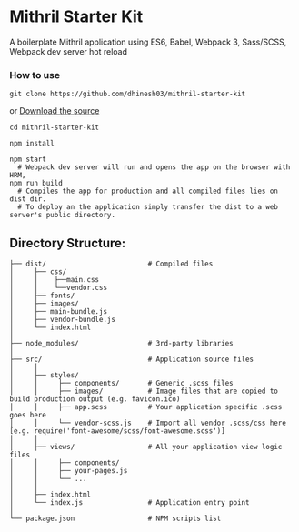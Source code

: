 # Mithril Starter Kit
A boilerplate Mithril application using ES6, Babel, Webpack 3, Sass/SCSS, Webpack dev server hot reload

### How to use
```shell
git clone https://github.com/dhinesh03/mithril-starter-kit
```
or
[Download the source](https://github.com/dhinesh03/mithril-starter-kit/zipball/master)
```shell
cd mithril-starter-kit

npm install

npm start
  # Webpack dev server will run and opens the app on the browser with HRM,
npm run build
  # Compiles the app for production and all compiled files lies on dist dir.
  # To deploy an the application simply transfer the dist to a web server's public directory.
```
## Directory Structure:
```shell
├── dist/                         # Compiled files
│     ├── css/
│     │    ├──main.css
│     │    └──vendor.css
│     ├── fonts/
│     ├── images/
│     ├── main-bundle.js
│     ├── vendor-bundle.js
│     └── index.html
│
├── node_modules/                 # 3rd-party libraries
│
├── src/                          # Application source files 
│     │
│     ├── styles/                 
│     │     ├── components/       # Generic .scss files
│     │     ├── images/           # Image files that are copied to build production output (e.g. favicon.ico)
│     │     ├── app.scss          # Your application specific .scss goes here
│     │     └── vendor-scss.js    # Import all vendor .scss/css here [e.g. require('font-awesome/scss/font-awesome.scss')]  
│     │
│     ├── views/                  # All your application view logic files
│     │     ├── components/
│     │     ├── your-pages.js
│     │     └── ...
│     │
│     ├── index.html            
│     └── index.js                # Application entry point
│   
└── package.json                  # NPM scripts list
```
